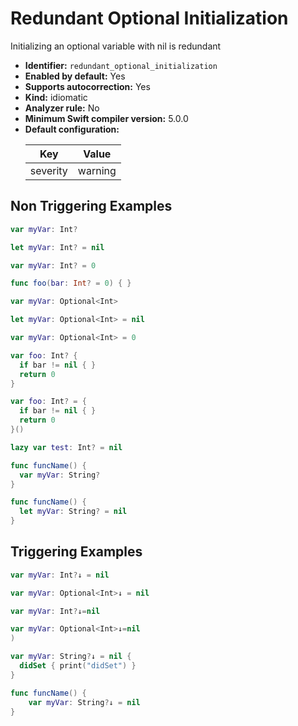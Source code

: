 # Redundant Optional Initialization

Initializing an optional variable with nil is redundant

* **Identifier:** `redundant_optional_initialization`
* **Enabled by default:** Yes
* **Supports autocorrection:** Yes
* **Kind:** idiomatic
* **Analyzer rule:** No
* **Minimum Swift compiler version:** 5.0.0
* **Default configuration:**
  <table>
  <thead>
  <tr><th>Key</th><th>Value</th></tr>
  </thead>
  <tbody>
  <tr>
  <td>
  severity
  </td>
  <td>
  warning
  </td>
  </tr>
  </tbody>
  </table>

## Non Triggering Examples

```swift
var myVar: Int?
```

```swift
let myVar: Int? = nil
```

```swift
var myVar: Int? = 0
```

```swift
func foo(bar: Int? = 0) { }
```

```swift
var myVar: Optional<Int>
```

```swift
let myVar: Optional<Int> = nil
```

```swift
var myVar: Optional<Int> = 0
```

```swift
var foo: Int? {
  if bar != nil { }
  return 0
}
```

```swift
var foo: Int? = {
  if bar != nil { }
  return 0
}()
```

```swift
lazy var test: Int? = nil
```

```swift
func funcName() {
  var myVar: String?
}
```

```swift
func funcName() {
  let myVar: String? = nil
}
```

## Triggering Examples

```swift
var myVar: Int?↓ = nil
```

```swift
var myVar: Optional<Int>↓ = nil
```

```swift
var myVar: Int?↓=nil
```

```swift
var myVar: Optional<Int>↓=nil
)
```

```swift
var myVar: String?↓ = nil {
  didSet { print("didSet") }
}
```

```swift
func funcName() {
    var myVar: String?↓ = nil
}
```